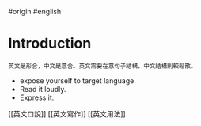 #origin  #english 

# Introduction
	英文是形合，中文是意合。英文需要在意句子結構，中文結構則較鬆散。

-   expose yourself to target language.
-   Read it loudly.
-   Express it.

[[英文口說]]
[[英文寫作]]
[[英文用法]]
